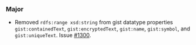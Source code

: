 ### Major

- Removed `rdfs:range xsd:string` from gist datatype properties `gist:containedText`, `gist:encryptedText`, `gist:name`, `gist:symbol`, and `gist:uniqueText`. Issue [#1300](https://github.com/semanticarts/gist/issues/1300).
